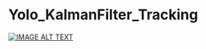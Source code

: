 # Yolo_KalmanFilter_Tracking

[![IMAGE ALT TEXT](http://img.youtube.com/vi/eUEREo6-z5A/0.jpg)](https://www.youtube.com/watch?v=eUEREo6-z5A "KalmanFilter Demo")
